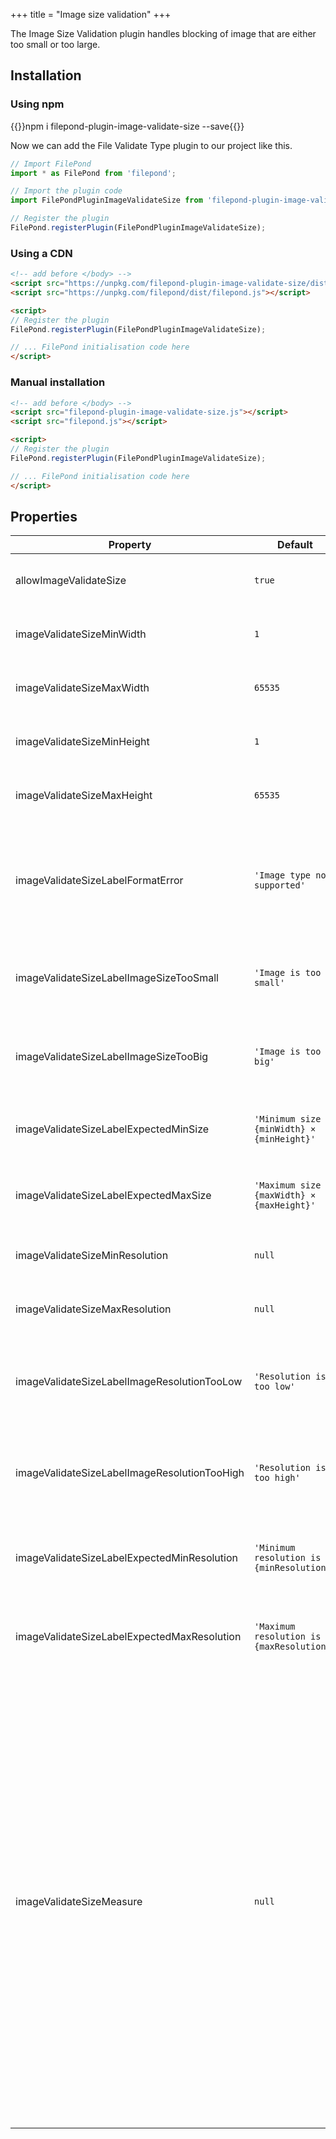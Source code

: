 +++
title = "Image size validation"
+++

The Image Size Validation plugin handles blocking of image that are either too small or too large.

## Installation

### Using npm

{{<cmd>}}npm i filepond-plugin-image-validate-size --save{{</cmd>}}

Now we can add the File Validate Type plugin to our project like this.

```js
// Import FilePond
import * as FilePond from 'filepond';

// Import the plugin code
import FilePondPluginImageValidateSize from 'filepond-plugin-image-validate-size';

// Register the plugin
FilePond.registerPlugin(FilePondPluginImageValidateSize);
```


### Using a CDN

```html
<!-- add before </body> -->
<script src="https://unpkg.com/filepond-plugin-image-validate-size/dist/filepond-plugin-image-validate-size.js"></script>
<script src="https://unpkg.com/filepond/dist/filepond.js"></script>

<script>
// Register the plugin
FilePond.registerPlugin(FilePondPluginImageValidateSize);

// ... FilePond initialisation code here
</script>
```

### Manual installation

```html
<!-- add before </body> -->
<script src="filepond-plugin-image-validate-size.js"></script>
<script src="filepond.js"></script>

<script>
// Register the plugin
FilePond.registerPlugin(FilePondPluginImageValidateSize);

// ... FilePond initialisation code here
</script>
```

## Properties

Property | Default | Description
---------|---------|---------
allowImageValidateSize | `true` | Enable or disable image size validation.
imageValidateSizeMinWidth | `1` | The minimum image width.
imageValidateSizeMaxWidth | `65535` | The maximum image width.
imageValidateSizeMinHeight | `1` | The minimum image height.
imageValidateSizeMaxHeight | `65535` | The maximum image height.
imageValidateSizeLabelFormatError | `'Image type not supported'` | The message shown when the image is not supported by the browser.
imageValidateSizeLabelImageSizeTooSmall | `'Image is too small'` | The message shown when the image is too small.
imageValidateSizeLabelImageSizeTooBig | `'Image is too big'` | The message shown when the image is too big.
imageValidateSizeLabelExpectedMinSize | `'Minimum size is {minWidth} × {minHeight}'` | Message shown to indicate the minimum image size.
imageValidateSizeLabelExpectedMaxSize | `'Maximum size is {maxWidth} × {maxHeight}'` | Message shown to indicate the maximum image size.
imageValidateSizeMinResolution | `null` | The minimum image resolution.
imageValidateSizeMaxResolution | `null` | The maximum image resolution.
imageValidateSizeLabelImageResolutionTooLow | `'Resolution is too low'` | The message shown when the image resolution is too low.
imageValidateSizeLabelImageResolutionTooHigh | `'Resolution is too high'` | The message shown when the image resolution is too high.
imageValidateSizeLabelExpectedMinResolution | `'Minimum resolution is {minResolution}'` | Message shown to indicate the minimum image resolution.
imageValidateSizeLabelExpectedMaxResolution | `'Maximum resolution is {maxResolution}'` | Message shown to indicate the maximum image resolution.
imageValidateSizeMeasure | `null` | A custom function to measure the image file, for when you want to measure image formats not supported by browsers. Receives the image file, should return a Promise. Resolve should pass a size object containing both a `width` and `height` parameter. Reject should be called if the image format is not supported / can't be measured.